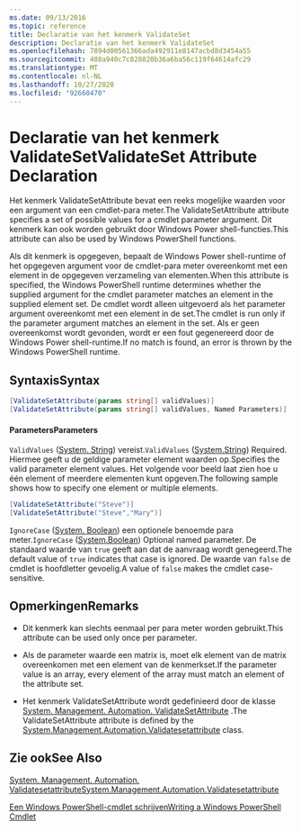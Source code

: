 ```yaml
---
ms.date: 09/13/2016
ms.topic: reference
title: Declaratie van het kenmerk ValidateSet
description: Declaratie van het kenmerk ValidateSet
ms.openlocfilehash: 7894d00561366ada492911e8147acbd8d3454a55
ms.sourcegitcommit: 488a940c7c828820b36a6ba56c119f64614afc29
ms.translationtype: MT
ms.contentlocale: nl-NL
ms.lasthandoff: 10/27/2020
ms.locfileid: "92660470"
---
```

# <a name="validateset-attribute-declaration"></a><span data-ttu-id="f6665-103">Declaratie van het kenmerk ValidateSet</span><span class="sxs-lookup"><span data-stu-id="f6665-103">ValidateSet Attribute Declaration</span></span>

<span data-ttu-id="f6665-104">Het kenmerk ValidateSetAttribute bevat een reeks mogelijke waarden voor een argument van een cmdlet-para meter.</span><span class="sxs-lookup"><span data-stu-id="f6665-104">The ValidateSetAttribute attribute specifies a set of possible values for a cmdlet parameter argument.</span></span> <span data-ttu-id="f6665-105">Dit kenmerk kan ook worden gebruikt door Windows Power shell-functies.</span><span class="sxs-lookup"><span data-stu-id="f6665-105">This attribute can also be used by Windows PowerShell functions.</span></span>

<span data-ttu-id="f6665-106">Als dit kenmerk is opgegeven, bepaalt de Windows Power shell-runtime of het opgegeven argument voor de cmdlet-para meter overeenkomt met een element in de opgegeven verzameling van elementen.</span><span class="sxs-lookup"><span data-stu-id="f6665-106">When this attribute is specified, the Windows PowerShell runtime determines whether the supplied argument for the cmdlet parameter matches an element in the supplied element set.</span></span> <span data-ttu-id="f6665-107">De cmdlet wordt alleen uitgevoerd als het parameter argument overeenkomt met een element in de set.</span><span class="sxs-lookup"><span data-stu-id="f6665-107">The cmdlet is run only if the parameter argument matches an element in the set.</span></span> <span data-ttu-id="f6665-108">Als er geen overeenkomst wordt gevonden, wordt er een fout gegenereerd door de Windows Power shell-runtime.</span><span class="sxs-lookup"><span data-stu-id="f6665-108">If no match is found, an error is thrown by the Windows PowerShell runtime.</span></span>

## <a name="syntax"></a><span data-ttu-id="f6665-109">Syntaxis</span><span class="sxs-lookup"><span data-stu-id="f6665-109">Syntax</span></span>

```csharp
[ValidateSetAttribute(params string[] validValues)]
[ValidateSetAttribute(params string[] validValues, Named Parameters)]
```

#### <a name="parameters"></a><span data-ttu-id="f6665-110">Parameters</span><span class="sxs-lookup"><span data-stu-id="f6665-110">Parameters</span></span>

<span data-ttu-id="f6665-111">`ValidValues` ([System. String](/dotnet/api/System.String)) vereist.</span><span class="sxs-lookup"><span data-stu-id="f6665-111">`ValidValues` ([System.String](/dotnet/api/System.String)) Required.</span></span> <span data-ttu-id="f6665-112">Hiermee geeft u de geldige parameter element waarden op.</span><span class="sxs-lookup"><span data-stu-id="f6665-112">Specifies the valid parameter element values.</span></span> <span data-ttu-id="f6665-113">Het volgende voor beeld laat zien hoe u één element of meerdere elementen kunt opgeven.</span><span class="sxs-lookup"><span data-stu-id="f6665-113">The following sample shows how to specify one element or multiple elements.</span></span>

```csharp
[ValidateSetAttribute("Steve")]
[ValidateSetAttribute("Steve","Mary")]
```

<span data-ttu-id="f6665-114">`IgnoreCase` ([System. Boolean](/dotnet/api/System.Boolean)) een optionele benoemde para meter.</span><span class="sxs-lookup"><span data-stu-id="f6665-114">`IgnoreCase` ([System.Boolean](/dotnet/api/System.Boolean)) Optional named parameter.</span></span> <span data-ttu-id="f6665-115">De standaard waarde van `true` geeft aan dat de aanvraag wordt genegeerd.</span><span class="sxs-lookup"><span data-stu-id="f6665-115">The default value of `true` indicates that case is ignored.</span></span> <span data-ttu-id="f6665-116">De waarde van `false` de cmdlet is hoofdletter gevoelig.</span><span class="sxs-lookup"><span data-stu-id="f6665-116">A value of `false` makes the cmdlet case-sensitive.</span></span>

## <a name="remarks"></a><span data-ttu-id="f6665-117">Opmerkingen</span><span class="sxs-lookup"><span data-stu-id="f6665-117">Remarks</span></span>

- <span data-ttu-id="f6665-118">Dit kenmerk kan slechts eenmaal per para meter worden gebruikt.</span><span class="sxs-lookup"><span data-stu-id="f6665-118">This attribute can be used only once per parameter.</span></span>

- <span data-ttu-id="f6665-119">Als de parameter waarde een matrix is, moet elk element van de matrix overeenkomen met een element van de kenmerkset.</span><span class="sxs-lookup"><span data-stu-id="f6665-119">If the parameter value is an array, every element of the array must match an element of the attribute set.</span></span>

- <span data-ttu-id="f6665-120">Het kenmerk ValidateSetAttribute wordt gedefinieerd door de klasse [System. Management. Automation. ValidateSetAttribute](/dotnet/api/System.Management.Automation.ValidateSetAttribute) .</span><span class="sxs-lookup"><span data-stu-id="f6665-120">The ValidateSetAttribute attribute is defined by the [System.Management.Automation.Validatesetattribute](/dotnet/api/System.Management.Automation.ValidateSetAttribute) class.</span></span>

## <a name="see-also"></a><span data-ttu-id="f6665-121">Zie ook</span><span class="sxs-lookup"><span data-stu-id="f6665-121">See Also</span></span>

[<span data-ttu-id="f6665-122">System. Management. Automation. Validatesetattribute</span><span class="sxs-lookup"><span data-stu-id="f6665-122">System.Management.Automation.Validatesetattribute</span></span>](/dotnet/api/System.Management.Automation.ValidateSetAttribute)

[<span data-ttu-id="f6665-123">Een Windows PowerShell-cmdlet schrijven</span><span class="sxs-lookup"><span data-stu-id="f6665-123">Writing a Windows PowerShell Cmdlet</span></span>](./writing-a-windows-powershell-cmdlet.md)
